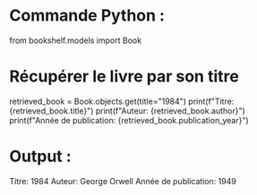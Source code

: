 # Commande Python :
from bookshelf.models import Book
# Récupérer le livre par son titre
retrieved_book = Book.objects.get(title="1984")
print(f"Titre: {retrieved_book.title}")
print(f"Auteur: {retrieved_book.author}")
print(f"Année de publication: {retrieved_book.publication_year}")

# Output :
Titre: 1984
Auteur: George Orwell
Année de publication: 1949
